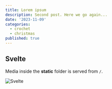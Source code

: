 ```yaml
---
title: Lorem ipsum
description: Second post. Here we go again...
date: '2023-11-09'
categories:
  - crochet
  - christmas
published: true
---
```


## Svelte

Media inside the **static** folder is served from `/`.

![Svelte](favicon.png)
